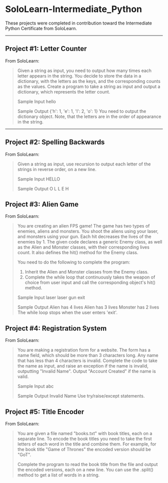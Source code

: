 # SoloLearn-Intermediate_Python

These projects were completed in contribution toward the Intermediate Python Certificate from SoloLearn.

---

## Project #1: Letter Counter

From SoloLearn:
>Given a string as input, you need to output how many times each letter appears in the string.
>You decide to store the data in a dictionary, with the letters as the keys, and the corresponding counts as the values.
>Create a program to take a string as input and output a dictionary, which represents the letter count.
>
>Sample Input
>hello
>
>Sample Output
>{'h': 1, 'e': 1, 'l': 2, 'o': 1}
>You need to output the dictionary object.
>Note, that the letters are in the order of appearance in the string.

---

## Project #2: Spelling Backwards

From SoloLearn:
>Given a string as input, use recursion to output each letter of the strings in reverse order, on a new line.
>
>Sample Input
>HELLO
>
>Sample Output
>O
>L
>L
>E
>H

## Project #3: Alien Game

From SoloLearn:
>You are creating an alien FPS game!
>The game has two types of enemies, aliens and monsters. You shoot the aliens using your laser, and monsters using your gun.
>Each hit decreases the lives of the enemies by 1.
>The given code declares a generic Enemy class, as well as the Alien and Monster classes, with their corresponding lives count.
>It also defines the hit() method for the Enemy class.
>
>You need to do the following to complete the program:
>
>1. Inherit the Alien and Monster classes from the Enemy class.
>2. Complete the while loop that continuously takes the weapon of choice from user input and call the corresponding object's hit() method.
>
>Sample Input
>laser
>laser
>gun
>exit
>
>Sample Output
>Alien has 4 lives
>Alien has 3 lives
>Monster has 2 lives
>The while loop stops when the user enters 'exit'.

## Project #4: Registration System

From SoloLearn:
>You are making a registration form for a website.
>The form has a name field, which should be more than 3 characters long.
>Any name that has less than 4 characters is invalid.
>Complete the code to take the name as input, and raise an exception if the name is invalid, outputting "Invalid Name". Output "Account Created" if the name is valid.
>
>Sample Input
>abc
>
>Sample Output
>Invalid Name
>Use try/raise/except statements.

## Project #5: Title Encoder

From SoloLearn:
>You are given a file named "books.txt" with book titles, each on a separate line.
>To encode the book titles you need to take the first letters of each word in the title and combine them.
>For example, for the book title "Game of Thrones" the encoded version should be "GoT".
>
>Complete the program to read the book title from the file and output the encoded versions, each on a new line.
>You can use the .split() method to get a list of words in a string.